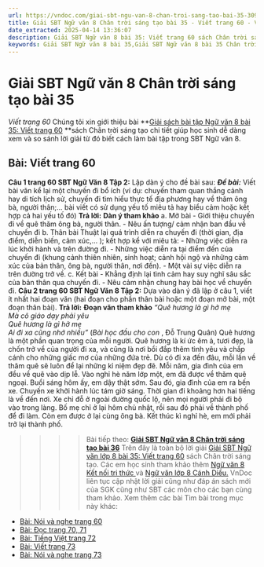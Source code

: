 ```yaml
---
url: https://vndoc.com/giai-sbt-ngu-van-8-chan-troi-sang-tao-bai-35-309563
title: Giải SBT Ngữ văn 8 Chân trời sáng tạo bài 35 - Viết trang 60 - VnDoc.com
date_extracted: 2025-04-14 13:36:07
description: Giải SBT Ngữ văn 8 bài 35: Viết trang 60 sách Chân trời sáng tạo có đáp án chi tiết cho các bạn cùng tham khảo.
keywords: Giải SBT Ngữ văn 8 bài 35,Giải SBT Ngữ văn 8 bài 35 Chân trời sáng tạo,Giải sách bài tập Ngữ văn CTST lớp 8,Ngữ văn lớp 8 Chân trời sáng tạo,giải bài tập ngữ văn lớp 8,bài Viết trang 60,giải SBT ngữ văn 8 CTST trang 60
---
```


# Giải SBT Ngữ văn 8 Chân trời sáng tạo bài 35
 _Viết trang 60_
Chúng tôi xin giới thiệu bài **[Giải sách bài tập Ngữ văn 8 bài 35: Viết trang 60](<https://vndoc.com/giai-sbt-ngu-van-8-chan-troi-sang-tao-bai-35-309563>) **sách Chân trời sáng tạo chi tiết giúp học sinh dễ dàng xem và so sánh lời giải từ đó biết cách làm bài tập trong SBT Ngữ văn 8.
## **Bài: Viết trang 60**
**Câu 1 trang 60 SBT Ngữ Văn 8 Tập 2:** Lập dàn ý cho đề bài sau:
**_Đề bài:_** Viết bài văn kể lại một chuyến đi bổ ích \(ví dụ: chuyến tham quan thắng cảnh hay di tích lịch sử, chuyến đi tìm hiểu thực tế địa phương hay về thăm ông bà, người thân;... bài viết có sử dụng yếu tố miêu tả hay biểu cảm hoặc kết hợp cả hai yếu tố đó\)
**Trả lời:**
**Dàn ý tham khảo**
a. Mở bài
\- Giới thiệu chuyến đi về quê thăm ông bà, người thân.
\- Nêu ấn tượng/ cảm nhận ban đầu về chuyến đi
b. Thân bài
Thuật lại quá trình diễn ra chuyến đi \(thời gian, địa điểm, diễn biến, cảm xúc,... \); kết hợp kể với miêu tả:
\- Những việc diễn ra lúc khởi hành và trên đường đi.
\- Những việc diễn ra tại điểm đến của chuyến đi \(khung cảnh thiên nhiên, sinh hoạt; cảnh hội ngộ và những cảm xúc của bản thân, ông bà, người thân, nơi đến\).
\- Một vài sự việc diễn ra trên đường trở về.
c. Kết bài
\- Khẳng định lại tình cảm hay suy nghĩ sâu sắc của bản thân qua chuyến đi.
\- Nêu cảm nhận chung hay bài học về chuyến đi.
**Câu 2 trang 60 SBT Ngữ Văn 8 Tập 2:** Dựa vào dàn ý đã lập ở câu 1, viết ít nhất hai đoạn văn \(hai đoạn cho phần thân bài hoặc một đoạn mở bài, một đoạn thân bài\).
**Trả lời:**
**Đoạn văn tham khảo**
 _“Quê hương là gì hở mẹ_  
 _Mà cô giáo dạy phải yêu_  
 _Quê hương là gì hở mẹ_  
 _Ai đi xa cũng nhớ nhiều”_
\(_Bài học đầu cho con_ , Đỗ Trung Quân\)
Quê hương là một phần quan trọng của mỗi người. Quê hương là kí ức êm ả, tươi đẹp, là chốn trở về của người đi xa, và cũng là nơi bồi đắp thêm tình yêu và chắp cánh cho những giấc mơ của những đứa trẻ. Dù có đi xa đến đâu, mỗi lần về thăm quê sẽ luôn để lại những kỉ niệm đẹp đẽ.
Mỗi năm, gia đình của em đều về quê vào dịp lễ. Vào nghỉ hè năm lớp một, em đã được về thăm quê ngoại. Buổi sáng hôm ấy, em dậy thật sớm. Sau đó, gia đình của em ra bến xe. Chuyến xe khởi hành lúc tám giờ sáng. Thời gian đi khoảng hơn hai tiếng là về đến nơi. Xe chỉ đỗ ở ngoài đường quốc lộ, nên mọi người phải đi bộ vào trong làng. Bố mẹ chỉ ở lại hôm chủ nhật, rồi sau đó phải về thành phố để đi làm. Còn em được ở lại cùng ông bà. Kết thúc kì nghỉ hè, em mới phải trở lại thành phố.
>>>> Bài tiếp theo: **[Giải SBT Ngữ văn 8 Chân trời sáng tạo bài 36](<https://vndoc.com/giai-sbt-ngu-van-8-chan-troi-sang-tao-bai-36-309567>)**
Trên đây là toàn bộ lời giải [Giải SBT Ngữ văn lớp 8 bài 35: Viết trang 60](<https://vndoc.com/giai-sbt-ngu-van-8-chan-troi-sang-tao-bai-35-309563>) sách Chân trời sáng tạo. Các em học sinh tham khảo thêm [Ngữ văn 8 Kết nối tri thức ](<https://vndoc.com/ngu-van-8-ket-noi-tri-thuc>)và [Ngữ văn lớp 8 Cánh Diều.](<https://vndoc.com/ngu-van-8-canh-dieu>) VnDoc liên tục cập nhật lời giải cũng như đáp án sách mới của SGK cũng như SBT các môn cho các bạn cùng tham khảo.
Xem thêm các bài Tìm bài trong mục này khác:
  * [Bài: Nói và nghe trang 60](</giai-sbt-ngu-van-8-chan-troi-sang-tao-bai-36-309567>)
  * [Bài: Đọc trang 70, 71](</giai-sbt-ngu-van-8-chan-troi-sang-tao-bai-37-309569>)
  * [Bài: Tiếng Việt trang 72](</giai-sbt-ngu-van-8-chan-troi-sang-tao-bai-38-309571>)
  * [Bài: Viết trang 73](</giai-sbt-ngu-van-8-chan-troi-sang-tao-bai-39-309572>)
  * [Bài: Nói và nghe trang 73](</giai-sbt-ngu-van-8-chan-troi-sang-tao-bai-40-309574>)

